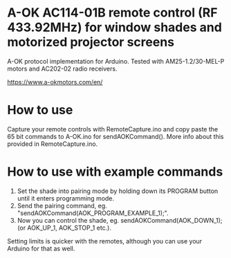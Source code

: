 # A-OK AC114-01B remote control (RF 433.92MHz) for window shades and motorized projector screens
A-OK protocol implementation for Arduino. Tested with AM25-1.2/30-MEL-P motors and AC202-02 radio receivers.

https://www.a-okmotors.com/en/


# How to use
Capture your remote controls with RemoteCapture.ino and copy paste the 65 bit commands to A-OK.ino for sendAOKCommand(). More info about this provided in RemoteCapture.ino.


# How to use with example commands
1. Set the shade into pairing mode by holding down its PROGRAM button until it enters programming mode.
2. Send the pairing command, eg. "sendAOKCommand(AOK_PROGRAM_EXAMPLE_1);".
3. Now you can control the shade, eg. sendAOKCommand(AOK_DOWN_1); (or AOK_UP_1, AOK_STOP_1 etc.).

Setting limits is quicker with the remotes, although you can use your Arduino for that as well.
